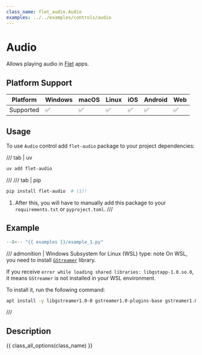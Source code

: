 ```yaml
---
class_name: flet_audio.Audio
examples: ../../examples/controls/audio
---
```


# Audio

Allows playing audio in [Flet](https://flet.dev) apps.

## Platform Support

| Platform | Windows | macOS | Linux | iOS | Android | Web |
|----------|---------|-------|-------|-----|---------|-----|
| Supported|    ✅    |   ✅   |   ✅   |  ✅  |    ✅    |  ✅  |

## Usage

To use `Audio` control add `flet-audio` package to your project dependencies:

/// tab | uv
```bash
uv add flet-audio
```

///
/// tab | pip
```bash
pip install flet-audio  # (1)!
```

1. After this, you will have to manually add this package to your `requirements.txt` or `pyproject.toml`.
///

## Example

```python
--8<-- "{{ examples }}/example_1.py"
```

/// admonition | Windows Subsystem for Linux (WSL)
    type: note
On WSL, you need to install [`GStreamer`](https://github.com/GStreamer/gstreamer) library.

If you receive `error while loading shared libraries: libgstapp-1.0.so.0`,
it means `GStreamer` is not installed in your WSL environment.

To install it, run the following command:

```bash
apt install -y libgstreamer1.0-0 gstreamer1.0-plugins-base gstreamer1.0-plugins-good gstreamer1.0-plugins-bad gstreamer1.0-plugins-ugly gstreamer1.0-libav gstreamer1.0-tools
```
///

## Description

{{ class_all_options(class_name) }}
